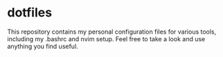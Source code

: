 # dotfiles
This repository contains my personal configuration files for various tools, including my .bashrc and nvim setup. Feel free to take a look and use anything you find useful.
